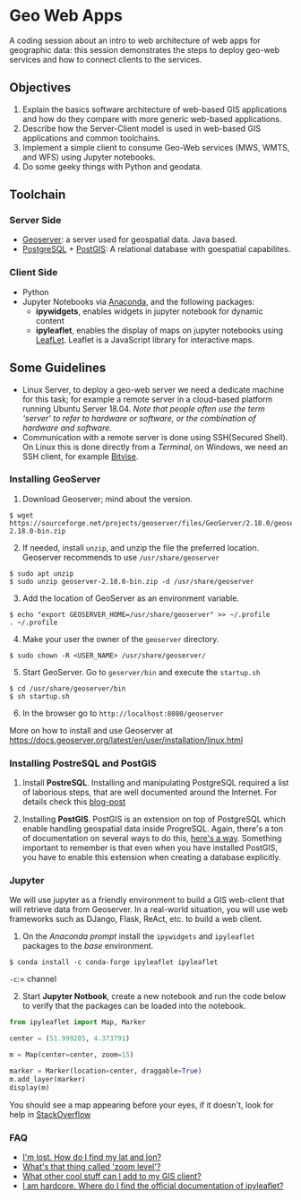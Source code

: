 # Geo Web Apps

A coding session about an intro to web architecture of web apps for geographic data: this session demonstrates the steps to deploy geo-web services and how to connect clients to the services. 


## Objectives

1. Explain the basics software architecture of web-based GIS applications and how do they compare with more generic web-based applications.
2. Describe how the Server-Client model is used in web-based GIS applications and common toolchains.
3. Implement a simple client to consume Geo-Web services (MWS, WMTS, and WFS) using Jupyter notebooks.
4. Do some geeky things with Python and geodata.


## Toolchain

### Server Side

* [Geoserver](http://geoserver.org/): a server used for geospatial data. Java based.
* [PostgreSQL](https://www.postgresql.org/) + [PostGIS](https://postgis.net/): A relational database with goespatial capabilites.


### Client Side

* Python
* Jupyter Notebooks via [Anaconda](https://www.anaconda.com/), and the following packages:
    * **ipywidgets**, enables widgets in jupyter notebook for dynamic content
    * **ipyleaflet**, enables the display of maps on jupyter notebooks using [LeafLet](https://leafletjs.com/). Leaflet is a  JavaScript library for interactive maps.


## Some Guidelines

* Linux Server, to deploy a geo-web server we need a dedicate machine for this task; for example a remote server in a cloud-based platform running Ubuntu Server 18.04. *Note that people often use the term 'server' to refer to hardware or software, or the combination of hardware and software.*
* Communication with a remote server is done using SSH(Secured Shell). On Linux this is done directly from a *Terminal*, on Windows, we need an SSH client, for example [Bitvise](https://www.bitvise.com/ssh-client). 

### Installing GeoServer

1. Download Geoserver; mind about the version.

```shell
$ wget https://sourceforge.net/projects/geoserver/files/GeoServer/2.18.0/geoserver-2.18.0-bin.zip
```

2.  If needed, install `unzip`, and unzip the file the preferred location. Geoserver recommends to use `/usr/share/geoserver`

```shell
$ sudo apt unzip
$ sudo unzip geoserver-2.18.0-bin.zip -d /usr/share/geoserver
```

3. Add the location of GeoServer as an environment variable.

```shell
$ echo "export GEOSERVER_HOME=/usr/share/geoserver" >> ~/.profile
. ~/.profile
```
4. Make your user the owner of the `geoserver` directory. 

```shell
$ sudo chown -R <USER_NAME> /usr/share/geoserver/
```

5. Start GeoServer. Go to `geserver/bin` and execute the `startup.sh`

```shell
$ cd /usr/share/geoserver/bin
$ sh startup.sh
```

6.  In the browser go to `http://localhost:8080/geoserver`


More on how to install and use Geoserver at https://docs.geoserver.org/latest/en/user/installation/linux.html

### Installing PostreSQL and PostGIS

1. Install **PostreSQL**. Installing and manipulating PostgreSQL required a list of laborious steps, that are well documented around the Internet. For details check this [blog-post](https://www.digitalocean.com/community/tutorials/how-to-install-and-use-postgresql-on-ubuntu-18-04)

2. Installing **PostGIS**. PostGIS is an extension on top of PostgreSQL which enable handling geospatial data inside ProgreSQL. Again, there's a ton of documentation on several ways to do this, [here's a way](https://computingforgeeks.com/how-to-install-postgis-on-ubuntu-debian/). Something important to remember is that even when you have installed PostGIS, you have to enable this extension when creating a database explicitly. 


### Jupyter

We will use jupyter as a friendly environment to build a GIS web-client that will retrieve data from Geoserver. In a real-world situation, you will use web frameworks such as DJango, Flask, ReAct, etc. to build a web client.

1. On the *Anaconda prompt* install the `ipywidgets` and `ipyleaflet` packages to the *base* environment. 

```shell
$ conda install -c conda-forge ipyleaflet ipyleaflet
```

`-c`:= channel

2. Start **Jupyter Notbook**, create a new notebook and run the code below to verify that the packages can be loaded into the notebook.

```python
from ipyleaflet import Map, Marker

center = (51.999285, 4.373791)

m = Map(center=center, zoom=15)

marker = Marker(location=center, draggable=True)
m.add_layer(marker)
display(m)
```
You should see a map appearing before your eyes, if it doesn't, look for help in [StackOverflow](https://stackoverflow.com/questions)


### FAQ

* [I'm lost. How do I find my lat and lon?](https://www.latlong.net/)
* [What's that thing called 'zoom level'?](https://leafletjs.com/examples/zoom-levels/)
* [What other cool stuff can I add to my GIS client?](https://blog.jupyter.org/interactive-gis-in-jupyter-with-ipyleaflet-52f9657fa7a)
* [I am hardcore. Where do I find the official documentation of ipyleaflet?](https://ipyleaflet.readthedocs.io/en/latest/)

